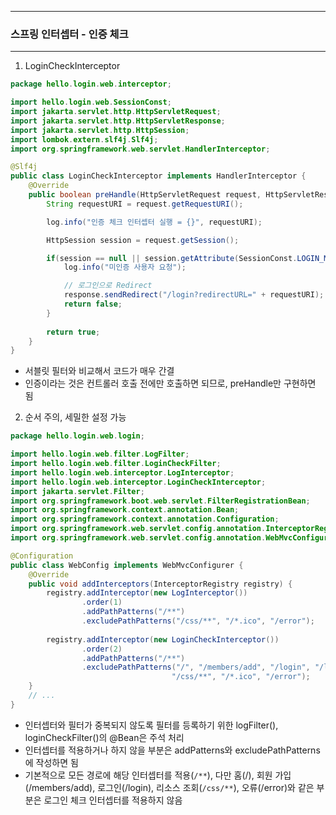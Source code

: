 -----
### 스프링 인터셉터 - 인증 체크
-----
1. LoginCheckInterceptor
```java
package hello.login.web.interceptor;

import hello.login.web.SessionConst;
import jakarta.servlet.http.HttpServletRequest;
import jakarta.servlet.http.HttpServletResponse;
import jakarta.servlet.http.HttpSession;
import lombok.extern.slf4j.Slf4j;
import org.springframework.web.servlet.HandlerInterceptor;

@Slf4j
public class LoginCheckInterceptor implements HandlerInterceptor {
    @Override
    public boolean preHandle(HttpServletRequest request, HttpServletResponse response, Object handler) throws Exception {
        String requestURI = request.getRequestURI();

        log.info("인증 체크 인터셉터 실행 = {}", requestURI);

        HttpSession session = request.getSession();

        if(session == null || session.getAttribute(SessionConst.LOGIN_MEMBER) == null) {
            log.info("미인증 사용자 요청");

            // 로그인으로 Redirect
            response.sendRedirect("/login?redirectURL=" + requestURI);
            return false;
        }
        
        return true;
    }
}
```
  - 서블릿 필터와 비교해서 코드가 매우 간결
  - 인증이라는 것은 컨트롤러 호출 전에만 호출하면 되므로, preHandle만 구현하면 됨

2. 순서 주의, 세밀한 설정 가능
```java
package hello.login.web.login;

import hello.login.web.filter.LogFilter;
import hello.login.web.filter.LoginCheckFilter;
import hello.login.web.interceptor.LogInterceptor;
import hello.login.web.interceptor.LoginCheckInterceptor;
import jakarta.servlet.Filter;
import org.springframework.boot.web.servlet.FilterRegistrationBean;
import org.springframework.context.annotation.Bean;
import org.springframework.context.annotation.Configuration;
import org.springframework.web.servlet.config.annotation.InterceptorRegistry;
import org.springframework.web.servlet.config.annotation.WebMvcConfigurer;

@Configuration
public class WebConfig implements WebMvcConfigurer {
    @Override
    public void addInterceptors(InterceptorRegistry registry) {
        registry.addInterceptor(new LogInterceptor())
                .order(1)
                .addPathPatterns("/**")
                .excludePathPatterns("/css/**", "/*.ico", "/error");
        
        registry.addInterceptor(new LoginCheckInterceptor())
                .order(2)
                .addPathPatterns("/**")
                .excludePathPatterns("/", "/members/add", "/login", "/logout", 
                                    "/css/**", "/*.ico", "/error");
    }
    // ...
}
```
  - 인터셉터와 필터가 중복되지 않도록 필터를 등록하기 위한 logFilter(), loginCheckFilter()의 @Bean은 주석 처리
  - 인터셉터를 적용하거나 하지 않을 부분은 addPatterns와 excludePathPatterns에 작성하면 됨
  - 기본적으로 모든 경로에 해당 인터셉터를 적용(```/**```), 다만 홈(/), 회원 가입(/members/add), 로그인(/login), 리소스 조회(```/css/**```), 오류(/error)와 같은 부분은 로그인 체크 인터셉터를 적용하지 않음
